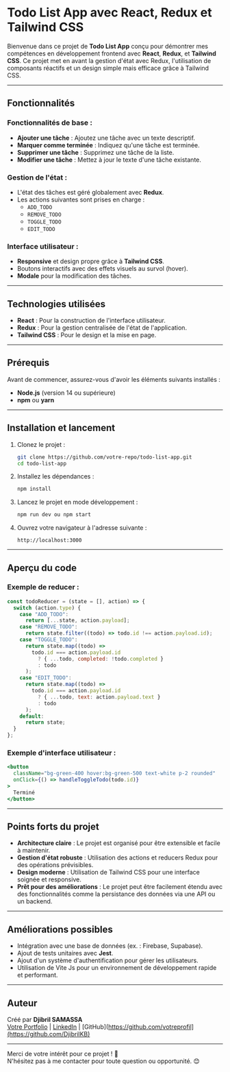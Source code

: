 # Todo List App avec React, Redux et Tailwind CSS

Bienvenue dans ce projet de **Todo List App** conçu pour démontrer mes compétences en développement frontend avec **React**, **Redux**, et **Tailwind CSS**. Ce projet met en avant la gestion d'état avec Redux, l'utilisation de composants réactifs et un design simple mais efficace grâce à Tailwind CSS.

---

## Fonctionnalités

### Fonctionnalités de base :
- **Ajouter une tâche** : Ajoutez une tâche avec un texte descriptif.
- **Marquer comme terminée** : Indiquez qu'une tâche est terminée.
- **Supprimer une tâche** : Supprimez une tâche de la liste.
- **Modifier une tâche** : Mettez à jour le texte d'une tâche existante.

### Gestion de l'état :
- L'état des tâches est géré globalement avec **Redux**.
- Les actions suivantes sont prises en charge : 
  - `ADD_TODO`
  - `REMOVE_TODO`
  - `TOGGLE_TODO`
  - `EDIT_TODO`

### Interface utilisateur :
- **Responsive** et design propre grâce à **Tailwind CSS**.
- Boutons interactifs avec des effets visuels au survol (hover).
- **Modale** pour la modification des tâches.

---

## Technologies utilisées

- **React** : Pour la construction de l'interface utilisateur.
- **Redux** : Pour la gestion centralisée de l'état de l'application.
- **Tailwind CSS** : Pour le design et la mise en page.

---

## Prérequis

Avant de commencer, assurez-vous d'avoir les éléments suivants installés :
- **Node.js** (version 14 ou supérieure)
- **npm** ou **yarn**

---

## Installation et lancement

1. Clonez le projet :
   ```bash
   git clone https://github.com/votre-repo/todo-list-app.git
   cd todo-list-app
   ```

2. Installez les dépendances :
   ```bash
   npm install
   ```

3. Lancez le projet en mode développement :
   ```bash
   npm run dev ou npm start
   ```

4. Ouvrez votre navigateur à l'adresse suivante :
   ```
   http://localhost:3000
   ```

---

## Aperçu du code

### Exemple de reducer :
```javascript
const todoReducer = (state = [], action) => {
  switch (action.type) {
    case "ADD_TODO":
      return [...state, action.payload];
    case "REMOVE_TODO":
      return state.filter((todo) => todo.id !== action.payload.id);
    case "TOGGLE_TODO":
      return state.map((todo) =>
        todo.id === action.payload.id
          ? { ...todo, completed: !todo.completed }
          : todo
      );
    case "EDIT_TODO":
      return state.map((todo) =>
        todo.id === action.payload.id
          ? { ...todo, text: action.payload.text }
          : todo
      );
    default:
      return state;
  }
};
```

### Exemple d'interface utilisateur :
```jsx
<button
  className="bg-green-400 hover:bg-green-500 text-white p-2 rounded"
  onClick={() => handleToggleTodo(todo.id)}
>
  Terminé
</button>
```

---

## Points forts du projet

- **Architecture claire** : Le projet est organisé pour être extensible et facile à maintenir.
- **Gestion d'état robuste** : Utilisation des actions et reducers Redux pour des opérations prévisibles.
- **Design moderne** : Utilisation de Tailwind CSS pour une interface soignée et responsive.
- **Prêt pour des améliorations** : Le projet peut être facilement étendu avec des fonctionnalités comme la persistance des données via une API ou un backend.

---

## Améliorations possibles

- Intégration avec une base de données (ex. : Firebase, Supabase).
- Ajout de tests unitaires avec **Jest**.
- Ajout d'un système d'authentification pour gérer les utilisateurs.
- Utilisation de Vite Js pour un environnement de développement rapide et performant.
---

## Auteur

Créé par **Djibril SAMASSA**  
[Votre Portfolio](https://votre-portfolio.com) | [LinkedIn](https://linkedin.com/in/votreprofil) | [GitHub](https://github.com/votreprofil](https://github.com/DjibrilKB)

---

Merci de votre intérêt pour ce projet ! 🎉  
N'hésitez pas à me contacter pour toute question ou opportunité. 😊
